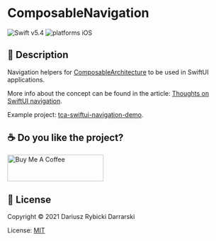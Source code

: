 # ComposableNavigation

![Swift v5.4](https://img.shields.io/badge/swift-v5.4-orange.svg)
![platforms iOS](https://img.shields.io/badge/platforms-iOS-blue.svg)

## 📝 Description

Navigation helpers for [ComposableArchitecture](https://github.com/pointfreeco/swift-composable-architecture/) to be used in SwiftUI applications.

More info about the concept can be found in the article: [Thoughts on SwiftUI navigation](https://github.com/darrarski/darrarski/blob/main/2021/04/Thoughts-on-SwiftUI-navigation/README.md).

Example project: [tca-swiftui-navigation-demo](https://github.com/darrarski/tca-swiftui-navigation-demo).

## ☕️ Do you like the project?

<a href="https://www.buymeacoffee.com/darrarski" target="_blank"><img src="https://cdn.buymeacoffee.com/buttons/v2/default-yellow.png" alt="Buy Me A Coffee" height="60" width="217" style="height: 60px !important;width: 217px !important;" ></a>

## 📄 License

Copyright © 2021 Dariusz Rybicki Darrarski

License: [MIT](LICENSE)
